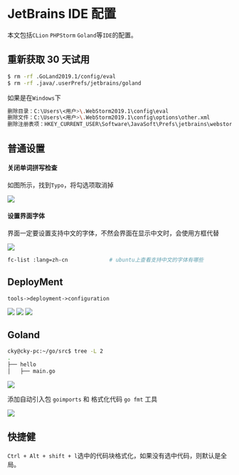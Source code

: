 # JetBrains IDE 配置

本文包括`CLion` `PHPStorm` `Goland`等`IDE`的配置。

## 重新获取 30 天试用

```bash
$ rm -rf .GoLand2019.1/config/eval
$ rm -rf .java/.userPrefs/jetbrains/goland
```

如果是在`Windows`下

```bash
删除目录：C:\Users\<用户>\.WebStorm2019.1\config\eval
删除文件：C:\Users\<用户>\.WebStorm2019.1\config\options\other.xml
删除注册表项：HKEY_CURRENT_USER\Software\JavaSoft\Prefs\jetbrains\webstorm
```

## 普通设置

#### 关闭单词拼写检查

如图所示，找到`Typo`，将勾选项取消掉

![](https://img.codekissyoung.com/2019/05/14/d898fd27116eb2020475e0a9b4e8dd5b.png)

#### 设置界面字体

界面一定要设置支持中文的字体，不然会界面在显示中文时，会使用方框代替

![](https://img.codekissyoung.com/2019/05/14/d7c11a4a914f991418be75cb2fb55c48.png)

```bash
fc-list :lang=zh-cn             # ubuntu上查看支持中文的字体有哪些
```

## DeployMent

`tools->deployment->configuration`

![](https://img.codekissyoung.com/2020/03/19/fdf0beff94af9453431460f394e7737d.png)
![](https://img.codekissyoung.com/2020/03/19/94852ab0ad451dbee8cbb6e8175493bb.png)
![](https://img.codekissyoung.com/2020/03/19/c787b8ee162c31e93928be98d8760c9c.png)

## Goland

```bash
cky@cky-pc:~/go/src$ tree -L 2
.
├── hello
│   ├── main.go
```

![](https://img.codekissyoung.com/2020/02/06/3b9204f67a0e36aaac6ec36f4b494e7d.png)

添加自动引入包 `goimports` 和 格式化代码 `go fmt` 工具

![](https://img.codekissyoung.com/2020/02/06/ea4011e0ab5e25cfc8302aa6ccb4c191.png)

## 快捷健

`Ctrl + Alt + shift + l`选中的代码块格式化，如果没有选中代码，则默认是全局。
